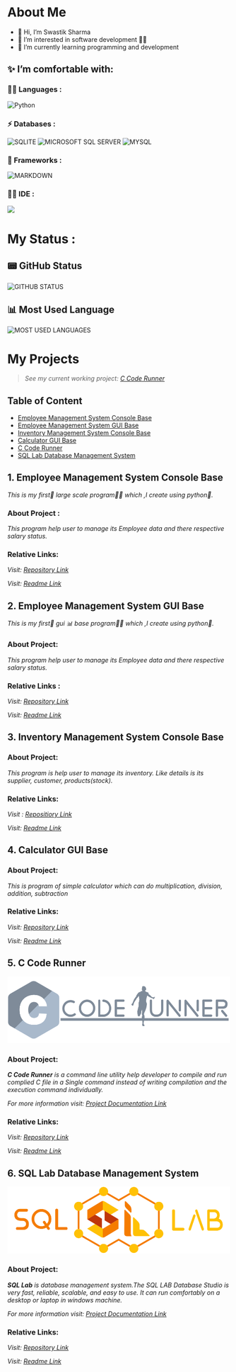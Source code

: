 <!-- ![Profile Image](https://raw.githubusercontent.com/DeveloperSwastik/DeveloperSwastik/main/Gif/Developer%20Swastik.gif) -->

# About Me
- 👋 Hi, I’m Swastik Sharma
- 👀 I’m interested in software development 👩‍💻
- 🌱 I’m currently learning programming and development 

## ✨ I’m comfortable with:

### 👩‍💻 Languages :
![Python](https://img.shields.io/badge/Python-FFD43B?style=for-the-badge&logo=python&logoColor=blue)
<!-- ![C](https://img.shields.io/badge/C-00599C?style=for-the-badge&logo=c&logoColor=white) -->
### ⚡ Databases :
![SQLITE](https://img.shields.io/badge/SQLite-07405E?style=for-the-badge&logo=sqlite&logoColor=white) 
![MICROSOFT SQL SERVER](https://img.shields.io/badge/Microsoft%20SQL%20Server-CC2927?style=for-the-badge&logo=microsoft%20sql%20server&logoColor=white)
![MYSQL](https://img.shields.io/badge/MySQL-005C84?style=for-the-badge&logo=mysql&logoColor=white)

### 🚀 Frameworks :
![MARKDOWN](https://img.shields.io/badge/Markdown-000000?style=for-the-badge&logo=markdown&logoColor=white)

### 👩‍💻 IDE :
![](https://img.shields.io/badge/Visual_Studio_Code-0078D4?style=for-the-badge&logo=visual%20studio%20code&logoColor=white)

# My Status :

## 📟 GitHub Status
![GITHUB STATUS](https://github-readme-stats.vercel.app/api?username=DeveloperSwastik)

## 📊 Most Used Language
![MOST USED LANGUAGES](https://github-readme-stats.vercel.app/api/top-langs/?username=DeveloperSwastik)

# My Projects
> _See my current working project: [C Code Runner](https://github.com/DeveloperSwastik/C-Code-Runner-Command-Line-Tool/wiki)_
## Table of Content

- [Employee Management System Console Base](#p-1)
- [Employee Management System GUI Base](#p-2)
- [Inventory Management System Console Base](#p-3)
- [Calculator GUI Base](#p-4)
- [C Code Runner](#p-5)
- [SQL Lab Database Management System](#p-6)

<a name="p-1"></a>
## 1. Employee Management System Console Base
_This is my first🥇 large scale program👩‍💻 which ,I create using python🐍._

### About Project :

_This program help user to manage its Employee data and there respective salary status._

### Relative Links:

_Visit: [Repository Link](https://github.com/DeveloperSwastik/Employee-Mangement-System-Console-Based)_

_Visit: [Readme Link](https://github.com/DeveloperSwastik/Employee-Mangement-System-Console-Based/blob/main/README.md)_


<a name="p-2"></a>
## 2. Employee Management System GUI Base 
_This is my first🥇 gui 📊 base program👩‍💻 which ,I create using python🐍._

### About Project:

_This program help user to manage its Employee data and there respective salary status._

### Relative Links :

_Visit: [Repository Link](https://github.com/DeveloperSwastik/Employee-Mangement-System-GUI-Based)_

_Visit: [Readme Link](https://github.com/DeveloperSwastik/Employee-Mangement-System-GUI-Based/blob/main/README.md)_


<a name="p-3"></a>
## 3. Inventory Management System Console Base

### About Project:

_This program is help user to manage its inventory. Like details is its supplier, customer, products(stock)._

### Relative Links:

_Visit : [Repositiory Link](https://github.com/DeveloperSwastik/Inventory-Management-System-Console-Based)_

_Visit: [Readme Link](https://github.com/DeveloperSwastik/Inventory-Management-System-Console-Based/blob/main/README.md)_


<a name="p-4"></a>
## 4. Calculator GUI Base

### About Project:
_This is program of simple calculator which can do multiplication, division, addition, subtraction_

### Relative Links:

_Visit: [Repository Link](https://github.com/DeveloperSwastik/Calculator)_

_Visit: [Readme Link](https://github.com/DeveloperSwastik/Calculator/blob/main/README.md)_


<a name="p-5"></a>
## 5. C Code Runner
  
<p align="center">
  <img alt="Logo Image" src="https://raw.githubusercontent.com/DeveloperSwastik/C-Code-Runner-Command-Line-Tool/main/Images/C%20Code%20Runner%20Logo.png">
</p>

### About Project:

_**C Code Runner** is a command line utility help developer to compile and run complied C file in a Single command instead of writing compilation and the execution command individually._

_For more information visit: [Project Documentation Link](https://github.com/DeveloperSwastik/C-Code-Runner-Command-Line-Tool/wiki)_

### Relative Links: 
  
_Visit: [Repository Link](https://github.com/DeveloperSwastik/C-Code-Runner-Command-Line-Tool)_

_Visit: [Readme Link](https://github.com/DeveloperSwastik/C-Code-Runner-Command-Line-Tool/blob/main/README.md)_


<a name="p-6"></a>
## 6. SQL Lab Database Management System

<p align="center">
  <img alt="Logo Image" src="https://raw.githubusercontent.com/DeveloperSwastik/SQL-Lab-Database-Management-System/main/Images/SQL%20Lab%20Logo.png">
</p>

### About Project:

_**SQL Lab** is database management system.The SQL LAB Database Studio is very fast, reliable, scalable, and easy to use. It can run comfortably on a desktop or laptop in windows machine._

_For more information visit: [Project Documentation Link](https://drive.google.com/file/d/1M8DmHGfpqoI6OPwU83w643PHTI3OTePy/view?usp=sharing)_

### Relative Links: 
  
_Visit: [Repository Link](https://github.com/DeveloperSwastik/SQL-Lab-Database-Management-System)_

_Visit: [Readme Link](https://github.com/DeveloperSwastik/SQL-Lab-Database-Management-System/blob/main/README.md)_
